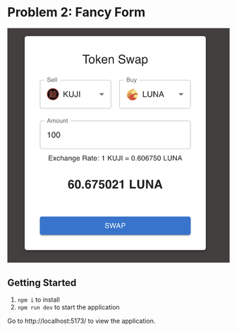 # Problem 2: Fancy Form

![Token Swap Screenshot](./token-swap-screenshot.png)

## Getting Started

1. `npm i` to install
2. `npm run dev` to start the application

Go to http://localhost:5173/ to view the application.

